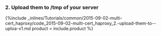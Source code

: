 


### 2. Upload them to /tmp of your server



{%include _inlines/Tutorials/common/2015-09-02-multi-cert_haproxy/code_2015-09-02-multi-cert_haproxy_2.-upload-them-to--uploa-v1.md  product = include.product %}




